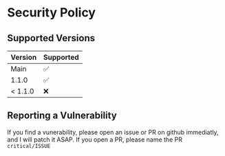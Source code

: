 # Security Policy

## Supported Versions


| Version | Supported          |
| ------- | ------------------ |
| Main    | :white_check_mark: |
| 1.1.0   | :white_check_mark: |               
| < 1.1.0 | :x:                |

## Reporting a Vulnerability

If you find a vunerability, please open an issue or PR on github immediatly, and I will patch it ASAP. If you open a PR, please name the PR `critical/ISSUE`
